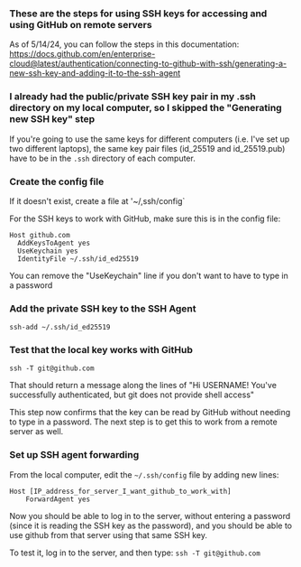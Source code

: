 ### These are the steps for using SSH keys for accessing and using GitHub on remote servers
As of 5/14/24, you can follow the steps in this documentation:
https://docs.github.com/en/enterprise-cloud@latest/authentication/connecting-to-github-with-ssh/generating-a-new-ssh-key-and-adding-it-to-the-ssh-agent

### I already had the public/private SSH key pair in my .ssh directory on my local computer, so I skipped the "Generating new SSH key" step

If you're going to use the same keys for different computers (i.e. I've set up two different laptops), the same key pair files (id_25519 and id_25519.pub) have to be in the `.ssh` directory of each computer.

### Create the config file

If it doesn't exist, create a file at '~/,ssh/config`

For the SSH keys to work with GitHub, make sure this is in the config file:
```
Host github.com
  AddKeysToAgent yes
  UseKeychain yes
  IdentityFile ~/.ssh/id_ed25519
```

You can remove the "UseKeychain" line if you don't want to have to type in a password

### Add the private SSH key to the SSH Agent
`ssh-add ~/.ssh/id_ed25519`

### Test that the local key works with GitHub
`ssh -T git@github.com`

That should return a message along the lines of "Hi USERNAME! You've successfully authenticated, but git does not provide shell access"

This step now confirms that the key can be read by GitHub without needing to type in a password. The next step is to get this to work from a remote server as well.

### Set up SSH agent forwarding
From the local computer, edit the `~/.ssh/config` file by adding new lines:
```
Host [IP_address_for_server_I_want_github_to_work_with]
	ForwardAgent yes
```

Now you should be able to log in to the server, without entering a password (since it is reading the SSH key as the password), and you should be able to use github from that server using that same SSH key.

To test it, log in to the server, and then type:
`ssh -T git@github.com`
